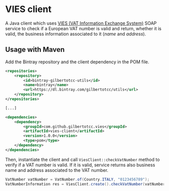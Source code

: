 # VIES client

A Java client which uses [VIES (VAT Information Exchange System)](http://ec.europa.eu/taxation_customs/vies/)
SOAP service to check if a European VAT number is valid and return, whether it is valid, the business
information associated to it (_name_ and _address_).

## Usage with Maven

Add the Bintray repository and the client dependency in the POM file.

```xml
<repositories>
    <repository>
        <id>bintray-gilbertotcc-utils</id>
        <name>bintray</name>
        <url>https://dl.bintray.com/gilbertotcc/utils</url>
    </repository>
</repositories>

[...]

<dependencies>
    <dependency>
        <groupId>com.github.gilbertotcc.vies</groupId>
        <artifactId>vies-client</artifactId>
        <version>1.0.0</version>
        <type>pom</type>
    </dependency>
</dependencies>
```

Then, instantiate the client and call `ViesClient::checkVatNumber` method to verify if
a VAT number is valid. If it is valid, service returns also business name and address
associated to the VAT number.

```java
VatNumber vatNumber = VatNumber.of(Country.ITALY, "0123456789");
VatNumberInformation res = ViesClient.create().checkVatNumber(vatNumber);
```